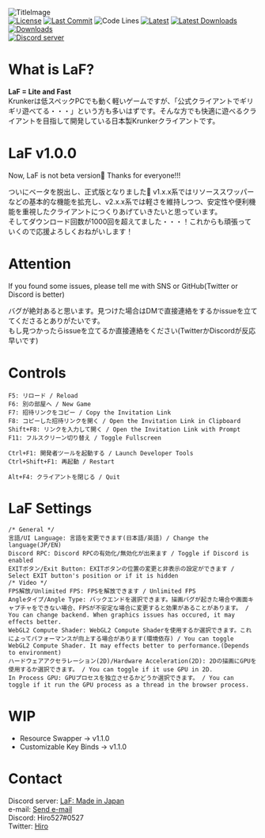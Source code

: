 ![TitleImage](https://cdn.discordapp.com/attachments/810718686657642526/812216851206635550/social_prv.png)</br>
[![License](https://img.shields.io/github/license/Hiro527/LaF?style=flat-square)](https://github.com/Hiro527/LaF/blob/master/LICENSE)
[![Last Commit](https://img.shields.io/github/last-commit/Hiro527/LaF?style=flat-square)](https://github.com/Hiro527/LaF/tree/master)
![Code Lines](https://img.shields.io/tokei/lines/github/Hiro527/LaF?style=flat-square)
[![Latest](https://img.shields.io/github/v/release/Hiro527/LaF?style=flat-square)](https://github.com/Hiro527/LaF/releases/latest)
[![Latest Downloads](https://img.shields.io/github/downloads/Hiro527/LaF/latest/total?style=flat-square)](https://github.com/Hiro527/LaF/releases/latest)
[![Downloads](https://img.shields.io/github/downloads/Hiro527/LaF/total?style=flat-square&logo=appveyor)](https://github.com/Hiro527/LaF/releases)</br>
[![Discord server](https://discord.com/api/guilds/810717714745786378/widget.png)](https://discord.gg/MpuVpx6RY3)

# What is LaF?
**LaF = Lite and Fast**</br>
Krunkerは低スペックPCでも動く軽いゲームですが、「公式クライアントでギリギリ遊べてる・・・」という方も多いはずです。そんな方でも快適に遊べるクライアントを目指して開発している日本製Krunkerクライアントです。</br>

# LaF v1.0.0
Now, LaF is not beta version🥳 Thanks for everyone!!!

ついにベータを脱出し、正式版となりました🥳 v1.x.x系ではリソーススワッパーなどの基本的な機能を拡充し、v2.x.x系では軽さを維持しつつ、安定性や便利機能を重視したクライアントにつくりあげていきたいと思っています。</br>
そしてダウンロード回数が1000回を超えてました・・・！これからも頑張っていくので応援よろしくおねがいします！</br>

# Attention
If you found some issues, please tell me with SNS or GitHub(Twitter or Discord is better)</br>

バグが絶対あると思います。見つけた場合はDMで直接連絡をするかissueを立ててくださるとありがたいです。</br>
もし見つかったらissueを立てるか直接連絡をください(TwitterかDiscordが反応早いです)

# Controls
```
F5: リロード / Reload
F6: 別の部屋へ / New Game
F7: 招待リンクをコピー / Copy the Invitation Link
F8: コピーした招待リンクを開く / Open the Invitation Link in Clipboard
Shift+F8: リンクを入力して開く / Open the Invitation Link with Prompt
F11: フルスクリーン切り替え / Toggle Fullscreen

Ctrl+F1: 開発者ツールを起動する / Launch Developer Tools
Ctrl+Shift+F1: 再起動 / Restart

Alt+F4: クライアントを閉じる / Quit
```

# LaF Settings
```
/* General */
言語/UI Language: 言語を変更できます(日本語/英語) / Change the language(JP/EN)
Discord RPC: Discord RPCの有効化/無効化が出来ます / Toggle if Discord is enabled
EXITボタン/Exit Button: EXITボタンの位置の変更と非表示の設定ができます / Select EXIT button's position or if it is hidden
/* Video */
FPS解放/Unlimited FPS: FPSを解放できます / Unlimited FPS
Angleタイプ/Angle Type: バックエンドを選択できます。描画バグが起きた場合や画面キャプチャをできない場合、FPSが不安定な場合に変更すると効果があることがあります。 / You can change backend. When graphics issues has occured, it may effects better.
WebGL2 Compute Shader: WebGL2 Compute Shaderを使用するか選択できます。これによってパフォーマンスが向上する場合があります(環境依存) / You can toggle WebGL2 Compute Shader. It may effects better to performance.(Depends to environment)
ハードウェアアクセラレーション(2D)/Hardware Acceleration(2D): 2Dの描画にGPUを使用するか選択できます。 / You can toggle if it use GPU in 2D.
In Process GPU: GPUプロセスを独立させるかどうか選択できます。 / You can toggle if it run the GPU process as a thread in the browser process.
```

# WIP
- Resource Swapper -> v1.1.0
- Customizable Key Binds -> v1.1.0

# Contact
Discord server: [LaF: Made in Japan](https://discord.gg/MpuVpx6RY3)</br>
e-mail: [Send e-mail](mailto:hiro527.dev@gmail.com)</br>
Discord: Hiro527#0527</br>
Twitter: [Hiro](https://twitter.com/zHiro527)